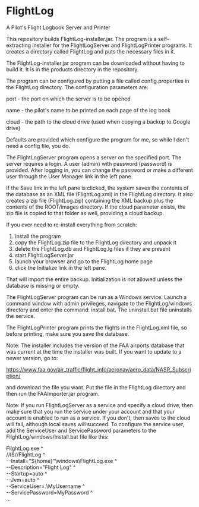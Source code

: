 # FlightLog
A Pilot's Flight Logbook Server and Printer

This repository builds FlightLog-installer.jar. The program is a self-extracting installer for the FlightLogServer and FlightLogPrinter programs. It creates a directory called FlightLog and puts the necessary files in it.

The FlightLog-installer.jar program can be downloaded without having to build it. It is in the products directory in the repository.

The program can be configured by putting a file called config.properties in the FlightLog directory. The configuration parameters are:

port - the port on which the server is to be opened

name - the pilot's name to be printed on each page of the log book

cloud - the path to the cloud drive (used when copying a backup to Google drive)

Defaults are provided which configure the program for me, so while I don't need a config file, you do.

The FlightLogServer program opens a server on the specified port. The server requires a login. A user (admin) with password (password) is provided. After logging in, you can change the password or make a different user through the User Manager link in the left pane.

If the Save link in the left pane is clicked, the system saves the contents of the database as an XML file (FlightLog.xml) in the FlightLog directory. It also creates a zip file (FlightLog.zip) containing the XML backup plus the contents of the ROOT/images directory. If the cloud parameter exists, the zip file is copied to that folder as well, providing a cloud backup. 

If you ever need to re-install everything from scratch:
<ol>
<li>install the program
<li>copy the FlightLog.zip file to the FlightLog directory and unpack it
<li>delete the FlightLog.db and FlightLog.lg files if they are present
<li>start FlightLogServer.jar
<li>launch your browser and go to the FlightLog home page
<li>click the Initialize link in the left pane.
</ol>
That will import the entire backup. Initialization is not allowed unless the database is missing or empty.

The FlightLogServer program can be run as a Windows service. Launch a command window with admin privileges, navigate to the FlightLog/windows directory and enter the command: install.bat. The uninstall.bat file uninstalls the service.

The FlightLogPrinter program prints the flights in the FlightLog.xml file, so before printing, make sure you save the database.

Note: The installer includes the version of the FAA airports database that was current at the time the installer was built. If you want to update to a newer version, go to:

https://www.faa.gov/air_traffic/flight_info/aeronav/aero_data/NASR_Subscription/

and download the file you want. Put the file in the FlightLog directory and then run the FAAImporter.jar program.

Note: If you run FlightLogServer as a service and specify a cloud drive, then make sure that you run the service under your account and that your account is enabled to run as a service. If you don't, then saves to the cloud will fail, although local saves will succeed. To configure the service user, add the ServiceUser and ServicePassword parameters to the FlightLog/windows/install.bat file like this:

FlightLog.exe ^<br>
 //IS//FlightLog ^<br>
 --Install="${home}"\windows\FlightLog.exe ^<br>
 --Description="Flight Log" ^<br>
 --Startup=auto ^<br>
 --Jvm=auto ^<br>
 --ServiceUser=.\MyUsername ^<br>
 --ServicePassword=MyPassword ^<br>
 ...
